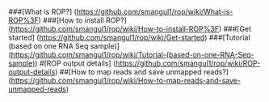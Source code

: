 ###[What is ROP?] (https://github.com/smangul1/rop/wiki/What-is-ROP%3F)
###[How to install ROP?] (https://github.com/smangul1/rop/wiki/How-to-install-ROP%3F)
###[Get started] (https://github.com/smangul1/rop/wiki/Get-started)
###[Tutorial (based on one RNA Seq sample)] (https://github.com/smangul1/rop/wiki/Tutorial-(based-on-one-RNA-Seq-sample))
#[ROP output details] (https://github.com/smangul1/rop/wiki/ROP-output-details)
##[How to map reads and save unmapped reads?] (https://github.com/smangul1/rop/wiki/How-to-map-reads-and-save-unmapped-reads)